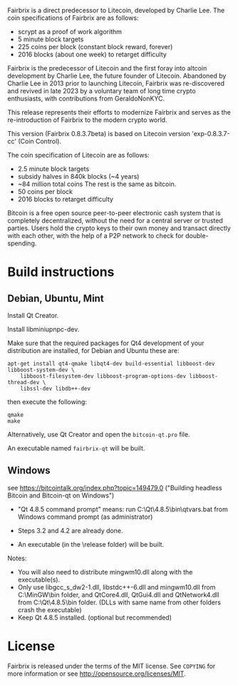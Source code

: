 Fairbrix is a direct predecessor to Litecoin, developed by Charlie Lee.
The coin specifications of Fairbrix are as follows:
 - scrypt as a proof of work algorithm
 - 5 minute block targets
 - 225 coins per block (constant block reward, forever)
 - 2016 blocks (about one week) to retarget difficulty

Fairbrix is the predecessor of Litecoin and the first foray into altcoin
 development by Charlie Lee, the future founder of Litecoin.
Abandoned by Charlie Lee in 2013 prior to launching Litecoin, Fairbrix
was re-discovered and revived in late 2023 by a voluntary team of long time crypto enthusiasts, with contributions from GeraldoNonKYC.

This release represents their efforts to modernize Fairbrix and serves as the re-introduction 
of Fairbrix to the modern crypto world. 

This version (Fairbrix 0.8.3.7beta) is based on Litecoin version 'exp-0.8.3.7-cc' (Coin Control).

The coin specification of Litecoin are as follows:
 - 2.5 minute block targets
 - subsidy halves in 840k blocks (~4 years)
 - ~84 million total coins
The rest is the same as bitcoin.
 - 50 coins per block
 - 2016 blocks to retarget difficulty

Bitcoin is a free open source peer-to-peer electronic cash system that is
completely decentralized, without the need for a central server or trusted
parties.  Users hold the crypto keys to their own money and transact directly
with each other, with the help of a P2P network to check for double-spending.


Build instructions 
===================

Debian, Ubuntu, Mint
--------------------

Install Qt Creator.

Install libminiupnpc-dev.

Make sure that the required packages for Qt4 development of your
distribution are installed, for Debian and Ubuntu these are:

    apt-get install qt4-qmake libqt4-dev build-essential libboost-dev libboost-system-dev \
        libboost-filesystem-dev libboost-program-options-dev libboost-thread-dev \
        libssl-dev libdb++-dev

then execute the following:

    qmake
    make

Alternatively, use Qt Creator and open the `bitcoin-qt.pro` file.

An executable named `fairbrix-qt` will be built.


Windows
--------

see https://bitcointalk.org/index.php?topic=149479.0
("Building headless Bitcoin and Bitcoin-qt on Windows")

 - "Qt 4.8.5 command prompt" means: run C:\Qt\4.8.5\bin\qtvars.bat from Windows command prompt (as administrator)

 - Steps 3.2 and 4.2 are already done.

 - An executable (in the \release folder) will be built.

Notes:

 - You will also need to distribute mingwm10.dll along with the executable(s).
 - Only use libgcc_s_dw2-1.dll, libstdc++-6.dll and mingwm10.dll from C:\MinGW\bin folder,
   and QtCore4.dll, QtGui4.dll and QtNetwork4.dll from C:\Qt\4.8.5\bin folder.
   (DLLs with same name from other folders crash the executable)
 - Keep Qt 4.8.5 installed. (optional but recommended)


License
========

Fairbrix is released under the terms of the MIT license. See `COPYING` for more
information or see http://opensource.org/licenses/MIT.

